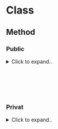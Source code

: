 


# Class

## Method

### Public

<details><summary>Click to expand..</summary>

Option1 - `ClassName.prototype` :

```typescript
describe('Patients', () => {
    let patientServiceSpy: MockInstance<PatientService['getPatients']>

    beforeEach(() => {
        patientServiceSpy = vi.spyOn(PatientService.prototype, 'getPatients')
    })

    it.only('should return a filtered list of patients when patientId is provided', async() => {
        // Assuming '1' is a patientId that might exist or return an empty list,
        // which is fine for testing the filter mechanism.
        const patientIdToFilter = '1' 
        const response = await testServer.apiClient.get<IPatientsResponse>(
            `${API_PATH}/patients?patientId=${patientIdToFilter}`
        )

        expect(patientServiceSpy).toHaveBeenCalledWith(false, { patientId: patientIdToFilter })
        
        expect(response.status).toBe(200)
        expect(response.data).toHaveProperty('success', true)
        expect(response.data).toHaveProperty('patients')
        expect(Array.isArray(response.data.patients)).toBe(true)
        // Further assertions could be added here if we know specific data about patient '1'
        // For example, if patient '1' exists, we could check:
        // if (response.data.patients.length > 0) {
        //   expect(response.data.patients[0]).toHaveProperty('PATNR', patientIdToFilter);
        // }
    })
})
```

</details>













<br><br>
<br><br>


### Privat

<details><summary>Click to expand..</summary>



**Wichtig:** Die `dot-notation` Regel muss in der ESLint-Konfiguration deaktiviert werden:

```javascript
// eslint.config.mjs
export default tseslint.config(
    // ... andere Konfigurationen

    // ===== ESLINT CORE RULES CUSTOMIZATION =====
    {
        rules: {
            // ... andere Regeln
            'dot-notation': 'off' // Disabled to allow bracket notation for private method testing
        }
    },

    // ===== ADDITIONAL TYPESCRIPT RULES =====
    {
        rules: {
            // ... andere Regeln
            '@typescript-eslint/dot-notation': 'off', // Disabled to allow bracket notation for private method testing
        }
    }
)
```

Option1 - `as keyof` (Statischer Import erforderlich) :

```typescript
import { describe, it, expect, vi, beforeEach, type MockedObject, type MockedFunction, MockInstance } from 'vitest'
// ✅ WICHTIG: Statischer Import der Service-Klasse erforderlich für 'as keyof'
import { DampsoftService } from '@/main/services/dampsoft/DampsoftService.ts'

describe('getOrCreateIndex()', () => {
    describe('✅ Positive Tests', () => {
        let createIndexAndWaitSpy: MockInstance

        const mockIndexModel: IndexModel = {
            name: TEST_DATA.indexName,
            dimension: TEST_DATA.dimension,
            metric: 'cosine',
            host: 'test-host',
            spec: { serverless: { cloud: TEST_DATA.cloudProvider, region: TEST_DATA.region } },
            status: { ready: true, state: 'Ready' },
            vectorType: 'float'
        }

        beforeEach(() => {
            createIndexAndWaitSpy = vi.spyOn(service, '_createIndexAndWait' as keyof PineconeService)
                .mockResolvedValue(mockIndexInstance)
        })

        // eslint-disable-next-line max-len
        it.only('sollte _createIndexAndWait aufrufen, wenn _describeIndex fehlschlägt (Index nicht vorhanden)', async() => {
            mockPineconeInstance.describeIndex
                .mockRejectedValueOnce(new Error('Index not found'))
                .mockResolvedValueOnce(mockIndexModel)

            const indexOptions = createTestIndexOptions()
            const result = await service.getOrCreateIndex(indexOptions)

            expect(createIndexAndWaitSpy).toHaveBeenCalledWith(indexOptions)
            expect(createIndexAndWaitSpy).toHaveBeenCalledTimes(1)
            expect(result).toBeDefined()
        })
    })
})
```

**Alternative für Edge-Cases: Runtime-Import mit erweiterten Typen**

Für Szenarien mit `vi.doMock()` oder anderen Runtime-Imports, wo kein statischer Import möglich ist:

```typescript
import { describe, it, expect, vi, beforeEach, type MockInstance } from 'vitest'

    describe('DampsoftService', () => {
        // eslint-disable-next-line @typescript-eslint/naming-convention
        let DampsoftService: typeof import('@/main/services/dampsoft/DampsoftService.ts').DampsoftService
        let service: InstanceType<typeof DampsoftService>

        beforeEach(async() => {
            ;({ DampsoftService } = await import('@/main/services/dampsoft/DampsoftService.ts'))
            service = new DampsoftService()
        })

        describe('xxx', () => {
            let spyOnGetPrax: MockInstance

            beforeEach(() => {
                    type ExtendedServiceType = InstanceType<typeof DampsoftService> & { 
                        // eslint-disable-next-line @typescript-eslint/naming-convention
                        _getPrax: () => string[] 
                    }

                    spyOnGetPrax = vi.spyOn<ExtendedServiceType, '_getPrax'>(
                        DampsoftService.prototype as ExtendedServiceType,
                        '_getPrax'
                    ).mockReturnValue(['PRAX1', 'PRAX2'])
            })

            it('sollte private Methode korrekt mocken', () => {
                expect(spyOnGetPrax).toHaveBeenCalled()
            })
        })
    })
```



For extended classes you may have to check this:

<details><summary>Click to expand..</summary>

# TypeScript `vi.spyOn()` Problem: Private Methoden in vererbten Klassen

## Problem-Zusammenfassung

**Fehler:** `Type '"_getPrax"' is not assignable to parameter of type "methodName1" | "methodName2" | ...`

## Warum funktioniert es in PineconeService, aber nicht in DampsoftService?

### ✅ **PineconeService (FUNKTIONIERT)**

```typescript
export class PineconeService {  // ← Keine Vererbung
    private async _createIndexAndWait() { ... }
}

// Test funktioniert:
vi.spyOn(service, '_createIndexAndWait' as keyof PineconeService)
```

**Grund:** Bei Klassen **ohne Vererbung** enthält `keyof ClassName` alle eigenen Members, einschließlich privater Methoden zur Compile-Zeit.

### ❌ **DampsoftService (FUNKTIONIERT NICHT)**

```typescript
export class DampsoftService extends PvsBasisService {  // ← Mit Vererbung
    private _getPrax() { ... }
}

// Test schlägt fehl:
vi.spyOn(service, '_getPrax' as keyof DampsoftService)  // ❌ Error
```

**Grund:** Bei **vererbten Klassen** wird `keyof DampsoftService` durch die **abstrakten public Methoden** der Basisklasse dominiert. Private Methoden der abgeleiteten Klasse sind **nicht** im `keyof`-Typ enthalten.

## TypeScript Verhalten Erklärung

### Vererbung beeinflusst `keyof`

```typescript
// PvsBasisService hat abstrakte public Methoden:
abstract class PvsBasisService {
    public abstract synchronizePatients(): Promise<...>
    public abstract getPvsPatients(): Promise<...>
    // ... weitere abstrakte Methoden
}

// DampsoftService erbt diese:
class DampsoftService extends PvsBasisService {
    private _getPrax() { ... }  // ← Diese Methode ist NICHT in keyof enthalten
}

// keyof DampsoftService = "synchronizePatients" | "getPvsPatients" | ...
// aber NICHT "_getPrax"
```

## Lösung: Intersection Type mit expliziter Typisierung

```typescript
// ✅ Korrekte Lösung:
spyOnGetPrax = vi.spyOn(
    // eslint-disable-next-line @typescript-eslint/naming-convention
    service as DampsoftService & { _getPrax: typeof service['_getPrax'] }, 
    '_getPrax'
).mockReturnValue(['PRAX1', 'PRAX2'])
```

### Was passiert hier:

1. **Intersection Type:** `DampsoftService & { _getPrax: ... }` erweitert den Typ
2. **Explizite Typisierung:** `typeof service['_getPrax']` sichert den korrekten Methodentyp
3. **ESLint Disable:** Umgeht Naming-Convention für private Member in Tests
4. **Bracket Notation:** `service['_getPrax']` umgeht die `keyof`-Beschränkung

## Regel für AI-Agents

**WENN** `vi.spyOn()` auf private Methoden fehlschlägt **UND** die Klasse erbt:
1. ✅ Verwende Intersection Type: `service as ClassName & { privateMethod: typeof service['privateMethod'] }`
2. ✅ Füge ESLint-Disable für naming-convention hinzu
3. ❌ Vermeide `as any` Typecasting
4. ❌ Mache private Methoden nicht public

**WENN** die Klasse **nicht erbt:**
- ✅ Standard `keyof ClassName` funktioniert normal

## Technischer Hintergrund

TypeScript's `keyof` Operator verhält sich bei Vererbung restriktiver, da er nur die **öffentlich zugänglichen Members** des kombinierten Typs (Basisklasse + abgeleitete Klasse) berücksichtigt. Private Methoden werden durch die Vererbungshierarchie "versteckt".
    
</details>
















<br><br>
<br><br>





Option2 - `prototype` :

```typescript
describe('prax', () => {
    let spyOnGetPrax: MockInstance

    beforeEach(() => {
        spyOnGetPrax = vi.spyOn(DampsoftService.prototype, '_getPrax').mockReturnValue(
            ['PRAX1', 'PRAX2']
        )
    })

    it('sollte Array-basierte DBF-Pfade basierend auf prax-Verzeichnissen initialisieren', () => {
        const service = new DampsoftService()
        expect(spyOnGetPrax).toHaveBeenCalledOnce()
        expect(service.befundDBPath[0]).toMatch(/.*\/DS\/daten\/PRAX\d+\/BEFUND\.DBF/)
        expect(service.hkpPlanDBPath[0]).toMatch(/.*\/DS\/daten\/PRAX\d+\/HKPPLAN\.DBF/)
        expect(service.psiDBPath[0]).toMatch(/.*\/DS\/daten\/PRAX\d+\/PSI\.DBF/)
        expect(service.rechnungDBPath[0]).toMatch(/.*\/DS\/daten\/PRAX\d+\/RECHNUNG\.DBF/)
    })
})
```

</details>




